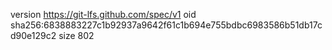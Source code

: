 version https://git-lfs.github.com/spec/v1
oid sha256:6838883227c1b92937a9642f61c1b694e755bdbc6983586b51db17cd90e129c2
size 802
